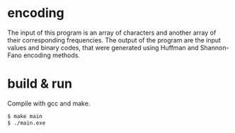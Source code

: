 # encoding
The input of this program is an array of characters and another array of their corresponding frequencies. The output of the program are the input values and binary codes, that were generated using Huffman and Shannon-Fano encoding methods.

# build & run
Compile with gcc and make.

```bash
$ make main
$ ./main.exe
```
